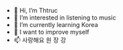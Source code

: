- 👋 Hi, I’m Thtruc
- 👀 I’m interested in listening to music
- 🌱 I’m currently learning Korea
- 💞️ I want to improve myself
- 📫 사랑해요 원 장 강

<!---
cobe17th12/cobe17th12 is a ✨ special ✨ repository because its `README.md` (this file) appears on your GitHub profile.
You can click the Preview link to take a look at your changes.
--->
